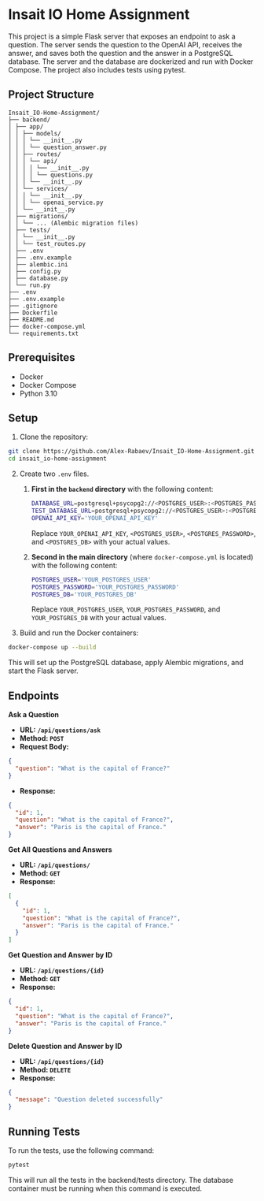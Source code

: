 # Insait IO Home Assignment

This project is a simple Flask server that exposes an endpoint to ask a question. The server sends the question to the OpenAI API, receives the answer, and saves both the question and the answer in a PostgreSQL database. The server and the database are dockerized and run with Docker Compose. The project also includes tests using pytest.

## Project Structure
```plaintext
Insait_IO-Home-Assignment/
├── backend/
│ ├── app/
│ │ ├── models/
│ │ │ └── __init__.py
│ │ │ └── question_answer.py
│ │ ├── routes/
│ │ │ └── api/
│ │ │ │ └── __init__.py
│ │ │ │ └── questions.py
│ │ │ └── __init__.py
│ │ └── services/
│ │ │ └── __init__.py
│ │ │ └── openai_service.py
│ │ └── __init__.py
│ ├── migrations/
│ │ └── ... (Alembic migration files)
│ ├── tests/
│ │ └── __init__.py
│ │ └── test_routes.py
│ ├── .env
│ ├── .env.example
│ ├── alembic.ini
│ ├── config.py
│ ├── database.py
│ └── run.py
├── .env
├── .env.example
├── .gitignore
├── Dockerfile
├── README.md
├── docker-compose.yml
└── requirements.txt
```

## Prerequisites

- Docker
- Docker Compose
- Python 3.10

## Setup

1. Clone the repository:

```sh
git clone https://github.com/Alex-Rabaev/Insait_IO-Home-Assignment.git
cd insait_io-home-assignment
```

2. Create two `.env` files.

    1. **First in the `backend` directory** with the following content:
        ```bash
        DATABASE_URL=postgresql+psycopg2://<POSTGRES_USER>:<POSTGRES_PASSWORD>@db:5432/<POSTGRES_DB>
        TEST_DATABASE_URL=postgresql+psycopg2://<POSTGRES_USER>:<POSTGRES_PASSWORD>@localhost:5432/test
        OPENAI_API_KEY='YOUR_OPENAI_API_KEY'
        ```
        Replace `YOUR_OPENAI_API_KEY`, `<POSTGRES_USER>`, `<POSTGRES_PASSWORD>`, and `<POSTGRES_DB>` with your actual values.

    2. **Second in the main directory** (where `docker-compose.yml` is located) with the following content:
        ```bash
        POSTGRES_USER='YOUR_POSTGRES_USER'
        POSTGRES_PASSWORD='YOUR_POSTGRES_PASSWORD'
        POSTGRES_DB='YOUR_POSTGRES_DB'
        ```
        Replace `YOUR_POSTGRES_USER`, `YOUR_POSTGRES_PASSWORD`, and `YOUR_POSTGRES_DB` with your actual values.

3. Build and run the Docker containers:

```sh
docker-compose up --build
```
This will set up the PostgreSQL database, apply Alembic migrations, and start the Flask server.

## Endpoints
**Ask a Question**
- **URL: `/api/questions/ask`**
- **Method: `POST`**
- **Request Body:**
```json
{
  "question": "What is the capital of France?"
}
```
- **Response:**
```json
{
  "id": 1,
  "question": "What is the capital of France?",
  "answer": "Paris is the capital of France."
}
```
**Get All Questions and Answers**
- **URL: `/api/questions/`**
- **Method: `GET`**
- **Response:**
```json
[
  {
    "id": 1,
    "question": "What is the capital of France?",
    "answer": "Paris is the capital of France."
  }
]
```
**Get Question and Answer by ID**
- **URL: `/api/questions/{id}`**
- **Method: `GET`**
- **Response:**
```json
{
  "id": 1,
  "question": "What is the capital of France?",
  "answer": "Paris is the capital of France."
}
```
**Delete Question and Answer by ID**
- **URL: `/api/questions/{id}`**
- **Method: `DELETE`**
- **Response:**
```json
{
  "message": "Question deleted successfully"
}
```
## Running Tests
To run the tests, use the following command:
```sh
pytest
```
This will run all the tests in the backend/tests directory. The database container must be running when this command is executed.
